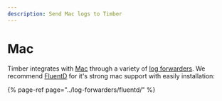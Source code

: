 ```yaml
---
description: Send Mac logs to Timber
---
```


# Mac

Timber integrates with [Mac](https://www.apple.com/macos) through a variety of [log forwarders](../log-forwarders/). We recommend [FluentD](../log-forwarders/fluentd/) for it's strong mac support with easily installation:

{% page-ref page="../log-forwarders/fluentd/" %}

